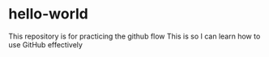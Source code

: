 # hello-world
This repository is for practicing the github flow
This is so I can learn how to use GitHub effectively
